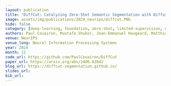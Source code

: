 ```yaml
---
layout: publication
title: "DiffCut: Catalyzing Zero-Shot Semantic Segmentation with Diffusion Features and Recursive Normalized Cut" 
image: assets/img/publications/2024_neurips/diffcut.PNG
hide: false
category: [deep-learning, foundation, zero-shot, limited-supervision, unsupervised]
authors: Paul Couairon, Mustafa Shukor, Jean-Emmanuel Haugeard, Matthieu Cord, Nicolas Thome
venue: NeurIPS
venue_long: Neural Information Processing Systems
year: 2024
month: 12
code_url: https://github.com/PaulCouairon/DiffCut
paper_url: https://arxiv.org/abs/2406.02842
blog_url: https://diffcut-segmentation.github.io/
slides_url: 
bib_url: 
---
```


